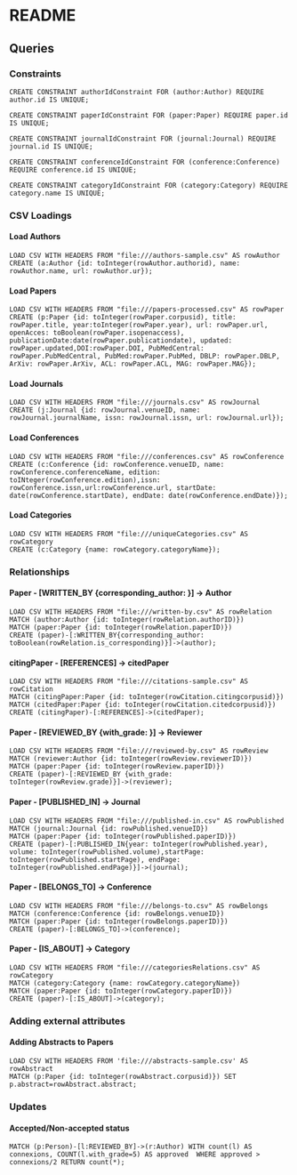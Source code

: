 # README

## Queries

### Constraints
```
CREATE CONSTRAINT authorIdConstraint FOR (author:Author) REQUIRE author.id IS UNIQUE;
```
```
CREATE CONSTRAINT paperIdConstraint FOR (paper:Paper) REQUIRE paper.id IS UNIQUE;
```
```
CREATE CONSTRAINT journalIdConstraint FOR (journal:Journal) REQUIRE journal.id IS UNIQUE;
```
```
CREATE CONSTRAINT conferenceIdConstraint FOR (conference:Conference) REQUIRE conference.id IS UNIQUE;
```
```
CREATE CONSTRAINT categoryIdConstraint FOR (category:Category) REQUIRE category.name IS UNIQUE;
```

### CSV Loadings
#### Load Authors
```
LOAD CSV WITH HEADERS FROM "file:///authors-sample.csv" AS rowAuthor
CREATE (a:Author {id: toInteger(rowAuthor.authorid), name: rowAuthor.name, url: rowAuthor.ur});
```
#### Load Papers
```
LOAD CSV WITH HEADERS FROM "file:///papers-processed.csv" AS rowPaper
CREATE (p:Paper {id: toInteger(rowPaper.corpusid), title: rowPaper.title, year:toInteger(rowPaper.year), url: rowPaper.url, openAcces: toBoolean(rowPaper.isopenaccess), publicationDate:date(rowPaper.publicationdate), updated: rowPaper.updated,DOI:rowPaper.DOI, PubMedCentral: rowPaper.PubMedCentral, PubMed:rowPaper.PubMed, DBLP: rowPaper.DBLP, ArXiv: rowPaper.ArXiv, ACL: rowPaper.ACL, MAG: rowPaper.MAG});
```
#### Load Journals
```
LOAD CSV WITH HEADERS FROM "file:///journals.csv" AS rowJournal
CREATE (j:Journal {id: rowJournal.venueID, name: rowJournal.journalName, issn: rowJournal.issn, url: rowJournal.url});
```
#### Load Conferences
```
LOAD CSV WITH HEADERS FROM "file:///conferences.csv" AS rowConference
CREATE (c:Conference {id: rowConference.venueID, name: rowConference.conferenceName, edition: toINteger(rowConference.edition),issn: rowConference.issn,url:rowConference.url, startDate: date(rowConference.startDate), endDate: date(rowConference.endDate)});
```
#### Load Categories
```
LOAD CSV WITH HEADERS FROM "file:///uniqueCategories.csv" AS rowCategory
CREATE (c:Category {name: rowCategory.categoryName});
```

### Relationships
#### Paper - [WRITTEN_BY {corresponding_author: }] -> Author
```
LOAD CSV WITH HEADERS FROM "file:///written-by.csv" AS rowRelation
MATCH (author:Author {id: toInteger(rowRelation.authorID)})
MATCH (paper:Paper {id: toInteger(rowRelation.paperID)})
CREATE (paper)-[:WRITTEN_BY{corresponding_author: toBoolean(rowRelation.is_corresponding)}]->(author);
```

#### citingPaper - [REFERENCES] -> citedPaper
```
LOAD CSV WITH HEADERS FROM "file:///citations-sample.csv" AS rowCitation
MATCH (citingPaper:Paper {id: toInteger(rowCitation.citingcorpusid)})
MATCH (citedPaper:Paper {id: toInteger(rowCitation.citedcorpusid)})
CREATE (citingPaper)-[:REFERENCES]->(citedPaper);
```

#### Paper - [REVIEWED_BY {with_grade: }] -> Reviewer
```
LOAD CSV WITH HEADERS FROM "file:///reviewed-by.csv" AS rowReview
MATCH (reviewer:Author {id: toInteger(rowReview.reviewerID)})
MATCH (paper:Paper {id: toInteger(rowReview.paperID)})
CREATE (paper)-[:REVIEWED_BY {with_grade: toInteger(rowReview.grade)}]->(reviewer);
```
#### Paper - [PUBLISHED_IN] -> Journal
```
LOAD CSV WITH HEADERS FROM "file:///published-in.csv" AS rowPublished
MATCH (journal:Journal {id: rowPublished.venueID})
MATCH (paper:Paper {id: toInteger(rowPublished.paperID)})
CREATE (paper)-[:PUBLISHED_IN{year: toInteger(rowPublished.year), volume: toInteger(rowPublished.volume),startPage: toInteger(rowPublished.startPage), endPage: toInteger(rowPublished.endPage)}]->(journal);
```
#### Paper - [BELONGS_TO] -> Conference
```
LOAD CSV WITH HEADERS FROM "file:///belongs-to.csv" AS rowBelongs
MATCH (conference:Conference {id: rowBelongs.venueID})
MATCH (paper:Paper {id: toInteger(rowBelongs.paperID)})
CREATE (paper)-[:BELONGS_TO]->(conference);
```
#### Paper - [IS_ABOUT] -> Category
```
LOAD CSV WITH HEADERS FROM "file:///categoriesRelations.csv" AS rowCategory
MATCH (category:Category {name: rowCategory.categoryName})
MATCH (paper:Paper {id: toInteger(rowCategory.paperID)})
CREATE (paper)-[:IS_ABOUT]->(category);
```

### Adding external attributes
#### Adding Abstracts to Papers
```
LOAD CSV WITH HEADERS FROM 'file:///abstracts-sample.csv' AS rowAbstract
MATCH (p:Paper {id: toInteger(rowAbstract.corpusid)}) SET p.abstract=rowAbstract.abstract;
```
### Updates
#### Accepted/Non-accepted status
```
MATCH (p:Person)-[l:REVIEWED_BY]->(r:Author) WITH count(l) AS connexions, COUNT(l.with_grade=5) AS approved  WHERE approved > connexions/2 RETURN count(*);
```